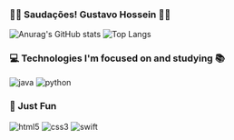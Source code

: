 ### 👋🏼 Saudações! Gustavo Hossein 👋🏼

![Anurag's GitHub stats](https://github-readme-stats.vercel.app/api?username=GuakahSecurity&show_icons=true&theme=radical)
![Top Langs](https://github-readme-stats.vercel.app/api/top-langs/?username=GuakahSecurity&hide_progress=false)

### 💻 Technologies I'm focused on and studying 📚
<div style="display:"inline_block"/>
  <img align="center" alt="java" src="https://img.shields.io/badge/Java-ED8B00?style=for-the-badge&logo=openjdk&logoColor=white"/>
  <img align="center" alt="python" src="https://img.shields.io/badge/Python-14354C?style=for-the-badge&logo=python&logoColor=white"/>
</div>

### 🚀 Just Fun 
<div style="display:"inline_block"/>
  <img align="center" alt="html5" src="https://img.shields.io/badge/HTML5-E34F26?style=for-the-badge&logo=html5&logoColor=white"/>
  <img align="center" alt="css3" src="https://img.shields.io/badge/CSS3-1572B6?style=for-the-badge&logo=css3&logoColor=white"/>
  <img align="center" alt="swift" src="https://img.shields.io/badge/Swift-FA7343?style=for-the-badge&logo=swift&logoColor=white"/>
</div>
